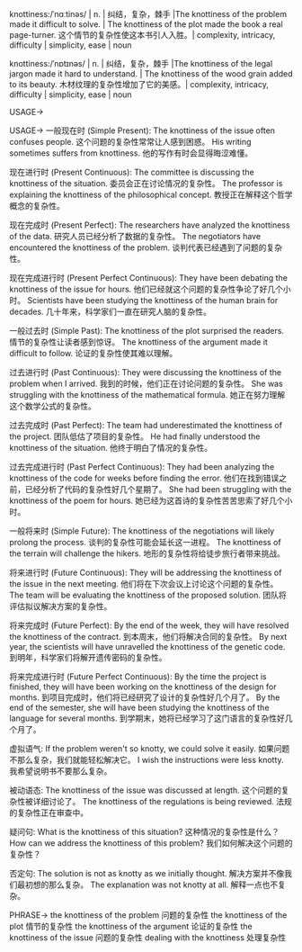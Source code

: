 knottiness:/ˈnɑːtinəs/ | n. | 纠结，复杂，棘手 |The knottiness of the problem made it difficult to solve. | The knottiness of the plot made the book a real page-turner.  这个情节的复杂性使这本书引人入胜。| complexity, intricacy, difficulty | simplicity, ease | noun

knottiness:/ˈnɒtɪnəs/ | n. | 纠结，复杂，棘手 |The knottiness of the legal jargon made it hard to understand. |  The knottiness of the wood grain added to its beauty. 木材纹理的复杂性增加了它的美感。| complexity, intricacy, difficulty | simplicity, ease | noun


USAGE->

USAGE->
一般现在时 (Simple Present):
The knottiness of the issue often confuses people.  这个问题的复杂性常常让人感到困惑。
His writing sometimes suffers from knottiness.  他的写作有时会显得晦涩难懂。


现在进行时 (Present Continuous):
The committee is discussing the knottiness of the situation. 委员会正在讨论情况的复杂性。
The professor is explaining the knottiness of the philosophical concept. 教授正在解释这个哲学概念的复杂性。


现在完成时 (Present Perfect):
The researchers have analyzed the knottiness of the data. 研究人员已经分析了数据的复杂性。
The negotiators have encountered the knottiness of the problem.  谈判代表已经遇到了问题的复杂性。


现在完成进行时 (Present Perfect Continuous):
They have been debating the knottiness of the issue for hours.  他们已经就这个问题的复杂性争论了好几个小时。
Scientists have been studying the knottiness of the human brain for decades.  几十年来，科学家们一直在研究人脑的复杂性。


一般过去时 (Simple Past):
The knottiness of the plot surprised the readers.  情节的复杂性让读者感到惊讶。
The knottiness of the argument made it difficult to follow. 论证的复杂性使其难以理解。


过去进行时 (Past Continuous):
They were discussing the knottiness of the problem when I arrived.  我到的时候，他们正在讨论问题的复杂性。
She was struggling with the knottiness of the mathematical formula. 她正在努力理解这个数学公式的复杂性。


过去完成时 (Past Perfect):
The team had underestimated the knottiness of the project.  团队低估了项目的复杂性。
He had finally understood the knottiness of the situation. 他终于明白了情况的复杂性。


过去完成进行时 (Past Perfect Continuous):
They had been analyzing the knottiness of the code for weeks before finding the error.  他们在找到错误之前，已经分析了代码的复杂性好几个星期了。
She had been struggling with the knottiness of the poem for hours. 她已经为这首诗的复杂性苦苦思索了好几个小时。


一般将来时 (Simple Future):
The knottiness of the negotiations will likely prolong the process.  谈判的复杂性可能会延长这一进程。
The knottiness of the terrain will challenge the hikers. 地形的复杂性将给徒步旅行者带来挑战。


将来进行时 (Future Continuous):
They will be addressing the knottiness of the issue in the next meeting.  他们将在下次会议上讨论这个问题的复杂性。
The team will be evaluating the knottiness of the proposed solution.  团队将评估拟议解决方案的复杂性。


将来完成时 (Future Perfect):
By the end of the week, they will have resolved the knottiness of the contract.  到本周末，他们将解决合同的复杂性。
By next year, the scientists will have unravelled the knottiness of the genetic code.  到明年，科学家们将解开遗传密码的复杂性。


将来完成进行时 (Future Perfect Continuous):
By the time the project is finished, they will have been working on the knottiness of the design for months. 到项目完成时，他们将已经研究了设计的复杂性好几个月了。
By the end of the semester, she will have been studying the knottiness of the language for several months. 到学期末，她将已经学习了这门语言的复杂性好几个月了。


虚拟语气:
If the problem weren't so knotty, we could solve it easily.  如果问题不那么复杂，我们就能轻松解决它。
I wish the instructions were less knotty. 我希望说明书不要那么复杂。


被动语态:
The knottiness of the issue was discussed at length.  这个问题的复杂性被详细讨论了。
The knottiness of the regulations is being reviewed.  法规的复杂性正在审查中。


疑问句:
What is the knottiness of this situation?  这种情况的复杂性是什么？
How can we address the knottiness of this problem?  我们如何解决这个问题的复杂性？


否定句:
The solution is not as knotty as we initially thought.  解决方案并不像我们最初想的那么复杂。
The explanation was not knotty at all.  解释一点也不复杂。


PHRASE->
the knottiness of the problem  问题的复杂性
the knottiness of the plot  情节的复杂性
the knottiness of the argument  论证的复杂性
the knottiness of the issue  问题的复杂性
dealing with the knottiness  处理复杂性

